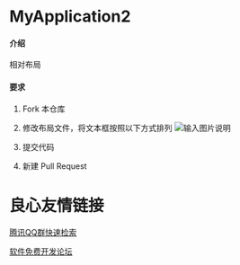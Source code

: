 # MyApplication2

#### 介绍
相对布局

#### 要求

1. Fork 本仓库
2. 修改布局文件，将文本框按照以下方式排列
![输入图片说明](https://images.gitee.com/uploads/images/2019/0906/092418_84b7cfa4_1324223.png "无标题.png")

 
3. 提交代码
4. 新建 Pull Request



 # 良心友情链接

[腾讯QQ群快速检索](http://u.720life.cn/s/8cf73f7c)

[软件免费开发论坛](http://u.720life.cn/s/bbb01dc0)